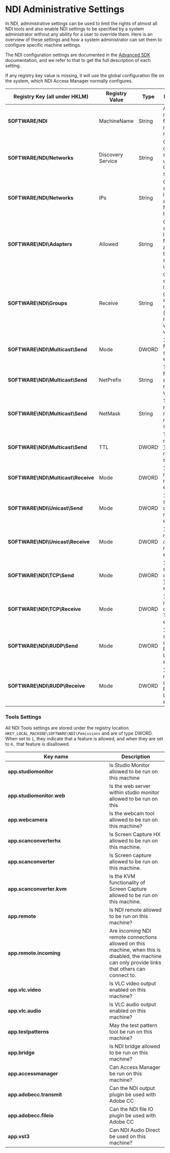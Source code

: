# NDI Administrative Settings

In NDI, administrative settings can be used to limit the rights of almost all NDI tools and also enable NDI settings to be specified by a system administrator without any ability for a user to override them. Here is an overview of these settings and how a system administrator can set them to configure specific machine settings.

The NDI configuration settings are documented in the [Advanced SDK](https://ndi.video/advanced) documentation, and we refer to that to get the full description of each setting.

If any registry key value is missing, it will use the global configuration file on the system, which NDI Access Manager normally configures.

<table data-full-width="true"><thead><tr><th width="331">Registry Key  (all under HKLM)</th><th width="178">Registry Value</th><th width="113">Type</th><th>Description</th></tr></thead><tbody><tr><td><strong>SOFTWARE/NDI</strong></td><td>MachineName</td><td>String</td><td>A replacement for the local machine name.</td></tr><tr><td><strong>SOFTWARE/NDI/Networks</strong></td><td>Discovery Service</td><td>String</td><td>One or more discovery servers to use. Comma-separated.</td></tr><tr><td><strong>SOFTWARE/NDI/Networks</strong></td><td>IPs</td><td>String</td><td>Comma-separated list of additional NDI Source Ips.</td></tr><tr><td><strong>SOFTWARE\NDI\Adapters</strong></td><td>Allowed</td><td>String</td><td>Comma-separated list of local NIC IP addresses that NDI will attempt to use.</td></tr><tr><td><strong>SOFTWARE\NDI\Groups</strong></td><td>Receive</td><td>String</td><td>Comma-separated list of NDI groups that any sources discovered (finder and receiver) will be within.</td></tr><tr><td><strong>SOFTWARE\NDI\Multicast\Send</strong></td><td>Mode</td><td>DWORD</td><td>1 when Multicast sending is enabled.</td></tr><tr><td><strong>SOFTWARE\NDI\Multicast\Send</strong> </td><td>NetPrefix </td><td>String </td><td>The prefix for the IP address range that will be used. </td></tr><tr><td><strong>SOFTWARE\NDI\Multicast\Send</strong> </td><td>NetMask</td><td>String</td><td>The network mask for multicast sending. </td></tr><tr><td><strong>SOFTWARE\NDI\Multicast\Send</strong> </td><td>TTL </td><td>DWORD </td><td>The network <a data-footnote-ref href="#user-content-fn-1">TTL</a> for multicast sending. </td></tr><tr><td><strong>SOFTWARE\NDI\Multicast\Receive</strong> </td><td>Mode</td><td>DWORD </td><td>1 when multicast receiving is enabled. </td></tr><tr><td><strong>SOFTWARE\NDI\Unicast\Send</strong> </td><td>Mode </td><td>DWORD </td><td>1 when sending over <a data-footnote-ref href="#user-content-fn-2">UDP</a> mode  is enabled </td></tr><tr><td><strong>SOFTWARE\NDI\Unicast\Receive</strong> </td><td>Mode</td><td>DWORD</td><td>1 when receiving over UDP mode is enabled. </td></tr><tr><td><strong>SOFTWARE\NDI\TCP\Send</strong> </td><td>Mode </td><td>DWORD </td><td>1 when sending over Multi-<a data-footnote-ref href="#user-content-fn-3">TCP</a> is enabled. </td></tr><tr><td><strong>SOFTWARE\NDI\TCP\Receive</strong> </td><td>Mode</td><td>DWORD</td><td>1 when receiving over Multi-TCP is enabled. </td></tr><tr><td><strong>SOFTWARE\NDI\RUDP\Send</strong> </td><td>Mode </td><td>DWORD </td><td>1 when sending over Reliable UDP is enabled.</td></tr><tr><td><strong>SOFTWARE\NDI\RUDP\Receive</strong> </td><td>Mode</td><td>DWORD</td><td>1 when receiving over Reliable UDP is enabled. </td></tr></tbody></table>

### **Tools Settings**

All NDI Tools settings are stored under the registry location  `HKEY_LOCAL_MACHINE\SOFTWARE\NDI\Pemissions` and are of type DWORD. When set to `1`, they indicate that a feature is allowed, and when they are set to `0,` that feature is disallowed.

<table data-full-width="true"><thead><tr><th width="305">Key name</th><th>Description</th></tr></thead><tbody><tr><td><strong>app.studiomonitor</strong> </td><td>Is Studio Monitor allowed to be run on this machine</td></tr><tr><td><strong>app.studiomonitor.web</strong> </td><td>Is the web server within studio monitor allowed to be run on this </td></tr><tr><td><strong>app.webcamera</strong> </td><td>Is the webcam tool allowed to be run on this machine? </td></tr><tr><td><strong>app.scanconverterhx</strong> </td><td>Is Screen Capture HX allowed to be run on this machine. </td></tr><tr><td><strong>app.scanconverter</strong> </td><td>Is Screen capture allowed to be run on this machine. </td></tr><tr><td><strong>app.scanconverter.kvm</strong> </td><td>Is the KVM functionality of Screen Capture allowed to be run on this machine.</td></tr><tr><td><strong>app.remote</strong> </td><td>Is NDI remote allowed to be run on this machine?</td></tr><tr><td><strong>app.remote.incoming</strong> </td><td>Are incoming NDI remote connections allowed on this machine, when this is disabled, the machine can only provide links that others can connect to. </td></tr><tr><td><strong>app.vlc.video</strong> </td><td>Is VLC video output enabled on this machine? </td></tr><tr><td><strong>app.vlc.audio</strong> </td><td>Is VLC audio output enabled on this machine? </td></tr><tr><td><strong>app.testpatterns</strong> </td><td>May the test pattern tool be run on this machine? </td></tr><tr><td><strong>app.bridge</strong> </td><td>Is NDI bridge allowed to be run on this machine? </td></tr><tr><td><strong>app.accessmanager</strong> </td><td>Can Access Manager be run on this machine? </td></tr><tr><td><strong>app.adobecc.transmit</strong> </td><td>Can the NDI output plugin be used with Adobe CC </td></tr><tr><td><strong>app.adobecc.fileio</strong> </td><td>Can the NDI file IO plugin be used with Adobe CC </td></tr><tr><td><strong>app.vst3</strong> </td><td>Can NDI Audio Direct be used on this machine? </td></tr></tbody></table>

[^1]: **Time to live** (**TTL**) or **hop limit** is a mechanism that limits the lifespan or lifetime of data in a computer or network. TTL may be implemented as a [counter](https://en.wikipedia.org/wiki/Counter\_\(digital\)) or [timestamp](https://en.wikipedia.org/wiki/Timestamp) attached to or embedded in the data.&#x20;

[^2]: UDP (User Datagram Protocol) is an alternative protocol to TCP that is used when reliable delivery of data packets is not required.&#x20;

[^3]: TCP (Transmission Control Protocol) is a network communications protocol that enables two host systems to establish a connection and exchange data packets, ensuring that data is delivered to the correct destination.
